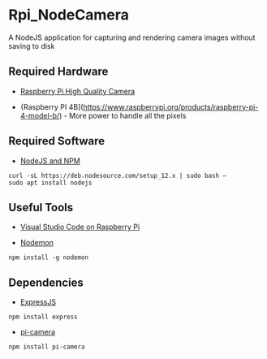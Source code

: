 # Rpi_NodeCamera
A NodeJS application for capturing and rendering camera images without saving to disk

## Required Hardware

* [Raspberry Pi High Quality Camera](https://www.raspberrypi.org/products/raspberry-pi-high-quality-camera/)

* {Raspberry PI 4B](https://www.raspberrypi.org/products/raspberry-pi-4-model-b/) - More power to handle all the pixels

## Required Software

* [NodeJS and NPM](https://linuxize.com/post/how-to-install-node-js-on-raspberry-pi/)

```
curl -sL https://deb.nodesource.com/setup_12.x | sudo bash –
sudo apt install nodejs
```

## Useful Tools

* [Visual Studio Code on Raspberry Pi](https://code.visualstudio.com/docs/setup/raspberry-pi)

* [Nodemon](https://www.npmjs.com/package/nodemon)

```
npm install -g nodemon
```

## Dependencies

* [ExpressJS](https://expressjs.com/en/starter/installing.html)

```
npm install express
```

* [pi-camera](https://www.npmjs.com/package/pi-camera)
```
npm install pi-camera
```
